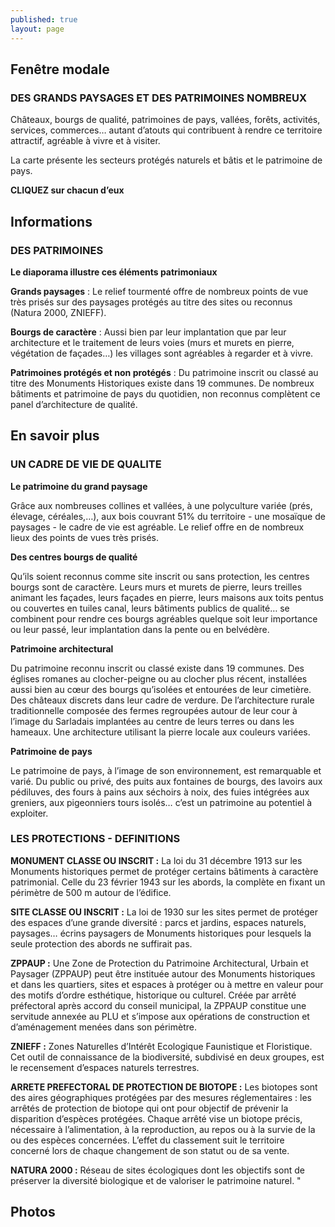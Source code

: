 ```yaml
---
published: true
layout: page
---
```


## Fenêtre modale

### DES GRANDS PAYSAGES ET DES PATRIMOINES NOMBREUX

Châteaux, bourgs de qualité, patrimoines de pays, vallées, forêts, activités, services, commerces… autant d’atouts qui contribuent à rendre ce territoire attractif, agréable à vivre et à visiter.

La carte présente les secteurs protégés naturels et bâtis et le patrimoine de pays.

**CLIQUEZ sur chacun d’eux**

## Informations

### DES PATRIMOINES

**Le diaporama illustre ces éléments patrimoniaux**

**Grands paysages** : Le relief tourmenté offre de nombreux points de vue très prisés sur des paysages protégés au titre des sites ou reconnus (Natura 2000, ZNIEFF).

**Bourgs de caractère** : Aussi bien par leur implantation que par leur architecture et le traitement de leurs voies (murs et murets en pierre, végétation de façades…) les villages sont agréables à regarder et à vivre.

**Patrimoines protégés et non protégés** : Du patrimoine inscrit ou classé au titre des Monuments Historiques existe dans 19 communes. De nombreux bâtiments et patrimoine de pays du quotidien, non reconnus complètent ce panel d’architecture de qualité.


## En savoir plus

### UN CADRE DE VIE DE QUALITE

**Le patrimoine du grand paysage**

Grâce aux nombreuses collines et vallées, à une polyculture variée (prés, élevage, céréales,…), aux bois couvrant 51% du territoire - une mosaïque de paysages - le cadre de vie est agréable. Le relief offre en de nombreux lieux des points de vues très prisés.

**Des centres bourgs de qualité**

Qu’ils soient reconnus comme site inscrit ou sans protection, les centres bourgs sont de caractère. Leurs murs et murets de pierre, leurs treilles animant les façades, leurs façades en pierre, leurs maisons aux toits pentus ou couvertes en tuiles canal, leurs bâtiments publics de qualité… se combinent pour rendre ces bourgs agréables quelque soit leur importance ou leur passé, leur implantation dans la pente ou en belvédère.

**Patrimoine architectural**

Du patrimoine reconnu inscrit ou classé existe dans 19 communes. Des églises romanes au clocher-peigne ou au clocher plus récent, installées aussi bien au cœur des bourgs qu’isolées et entourées de leur cimetière. Des châteaux discrets dans leur cadre de verdure. De l’architecture rurale traditionnelle composée des fermes regroupées autour de leur cour à l’image du Sarladais implantées au centre de leurs terres ou dans les hameaux. Une architecture utilisant la pierre locale aux couleurs variées.

**Patrimoine de pays**

Le patrimoine de pays, à l’image de son environnement, est remarquable et varié. Du public ou privé, des puits aux fontaines de bourgs, des lavoirs aux pédiluves, des fours à pains aux séchoirs à noix, des fuies intégrées aux greniers, aux pigeonniers tours isolés… c’est un patrimoine au potentiel à exploiter.

### LES PROTECTIONS - DEFINITIONS

**MONUMENT CLASSE OU INSCRIT :**
La loi du 31 décembre 1913 sur les Monuments historiques permet de protéger certains bâtiments à caractère patrimonial. Celle du 23 février 1943 sur les abords, la complète en fixant un périmètre de 500 m autour de l’édifice.

**SITE CLASSE OU INSCRIT :**
La loi de 1930 sur les sites permet de protéger des espaces d’une grande diversité : parcs et jardins, espaces naturels, paysages… écrins paysagers de Monuments historiques pour lesquels la seule protection des abords ne suffirait pas.

**ZPPAUP :**
Une Zone de Protection du Patrimoine Architectural, Urbain et Paysager (ZPPAUP) peut être instituée autour des Monuments historiques et dans les quartiers, sites et espaces à protéger ou à mettre en valeur pour des motifs d’ordre esthétique, historique ou culturel.
Créée par arrêté préfectoral après accord du conseil municipal, la ZPPAUP constitue une servitude annexée au PLU et s’impose aux opérations de construction et d’aménagement menées dans son périmètre.

**ZNIEFF :**
Zones Naturelles d’Intérêt Ecologique Faunistique et Floristique. Cet outil de connaissance de la biodiversité, subdivisé en deux groupes, est le recensement d’espaces naturels terrestres.

**ARRETE PREFECTORAL DE PROTECTION DE BIOTOPE :**
Les biotopes sont des aires géographiques protégées par des mesures réglementaires : les arrêtés de protection de biotope qui ont pour objectif de prévenir la disparition d’espèces protégées. Chaque arrêté vise un biotope précis, nécessaire à l’alimentation, à la reproduction, au repos ou à la survie de la ou des espèces concernées. L’effet du classement suit le territoire concerné lors de chaque changement de son statut ou de sa vente. 

**NATURA 2000 :**
Réseau de sites écologiques dont les objectifs sont de préserver la diversité biologique et de valoriser le patrimoine naturel.
"

## Photos
